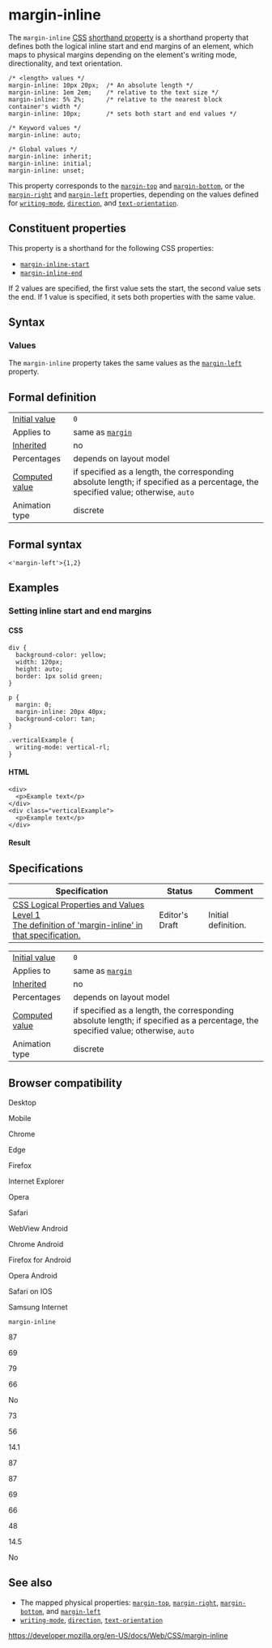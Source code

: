 # margin-inline

The `margin-inline` [CSS](https://developer.mozilla.org/en-US/docs/Web/CSS) [shorthand property](shorthand_properties) is a shorthand property that defines both the logical inline start and end margins of an element, which maps to physical margins depending on the element's writing mode, directionality, and text orientation.

    /* <length> values */
    margin-inline: 10px 20px;  /* An absolute length */
    margin-inline: 1em 2em;    /* relative to the text size */
    margin-inline: 5% 2%;      /* relative to the nearest block container's width */
    margin-inline: 10px;       /* sets both start and end values */

    /* Keyword values */
    margin-inline: auto;

    /* Global values */
    margin-inline: inherit;
    margin-inline: initial;
    margin-inline: unset;

This property corresponds to the [`margin-top`](margin-top) and [`margin-bottom`](margin-bottom), or the [`margin-right`](margin-right) and [`margin-left`](margin-left) properties, depending on the values defined for [`writing-mode`](writing-mode), [`direction`](direction), and [`text-orientation`](text-orientation).

## Constituent properties

This property is a shorthand for the following CSS properties:

- [`margin-inline-start`](margin-inline-start)
- [`margin-inline-end`](margin-inline-end)

If 2 values are specified, the first value sets the start, the second value sets the end. If 1 value is specified, it sets both properties with the same value.

## Syntax

### Values

The `margin-inline` property takes the same values as the [`margin-left`](margin-left) property.

## Formal definition

<table><tbody><tr class="odd"><td><a href="initial_value">Initial value</a></td><td><code>0</code></td></tr><tr class="even"><td>Applies to</td><td>same as <a href="margin"><code>margin</code></a></td></tr><tr class="odd"><td><a href="inheritance">Inherited</a></td><td>no</td></tr><tr class="even"><td>Percentages</td><td>depends on layout model</td></tr><tr class="odd"><td><a href="computed_value">Computed value</a></td><td>if specified as a length, the corresponding absolute length; if specified as a percentage, the specified value; otherwise, <code>auto</code></td></tr><tr class="even"><td>Animation type</td><td>discrete</td></tr></tbody></table>

## Formal syntax

    <'margin-left'>{1,2}

## Examples

### Setting inline start and end margins

#### CSS

    div {
      background-color: yellow;
      width: 120px;
      height: auto;
      border: 1px solid green;
    }

    p {
      margin: 0;
      margin-inline: 20px 40px;
      background-color: tan;
    }

    .verticalExample {
      writing-mode: vertical-rl;
    }

#### HTML

    <div>
      <p>Example text</p>
    </div>
    <div class="verticalExample">
      <p>Example text</p>
    </div>

#### Result

## Specifications

<table><thead><tr class="header"><th>Specification</th><th>Status</th><th>Comment</th></tr></thead><tbody><tr class="odd"><td><a href="https://drafts.csswg.org/css-logical/#propdef-margin-inline">CSS Logical Properties and Values Level 1<br />
<span class="small">The definition of 'margin-inline' in that specification.</span></a></td><td><span class="spec-ed">Editor's Draft</span></td><td>Initial definition.</td></tr></tbody></table>

<table><tbody><tr class="odd"><td><a href="initial_value">Initial value</a></td><td><code>0</code></td></tr><tr class="even"><td>Applies to</td><td>same as <a href="margin"><code>margin</code></a></td></tr><tr class="odd"><td><a href="inheritance">Inherited</a></td><td>no</td></tr><tr class="even"><td>Percentages</td><td>depends on layout model</td></tr><tr class="odd"><td><a href="computed_value">Computed value</a></td><td>if specified as a length, the corresponding absolute length; if specified as a percentage, the specified value; otherwise, <code>auto</code></td></tr><tr class="even"><td>Animation type</td><td>discrete</td></tr></tbody></table>

## Browser compatibility

Desktop

Mobile

Chrome

Edge

Firefox

Internet Explorer

Opera

Safari

WebView Android

Chrome Android

Firefox for Android

Opera Android

Safari on IOS

Samsung Internet

`margin-inline`

87

69

79

66

No

73

56

14.1

87

87

69

66

48

14.5

No

## See also

- The mapped physical properties: [`margin-top`](margin-top), [`margin-right`](margin-right), [`margin-bottom`](margin-bottom), and [`margin-left`](margin-left)
- [`writing-mode`](writing-mode), [`direction`](direction), [`text-orientation`](text-orientation)

<a href="https://developer.mozilla.org/en-US/docs/Web/CSS/margin-inline" class="_attribution-link">https://developer.mozilla.org/en-US/docs/Web/CSS/margin-inline</a>
